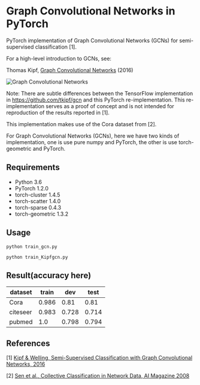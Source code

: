 Graph Convolutional Networks in PyTorch
====

PyTorch implementation of Graph Convolutional Networks (GCNs) for semi-supervised classification [1].

For a high-level introduction to GCNs, see:

Thomas Kipf, [Graph Convolutional Networks](http://tkipf.github.io/graph-convolutional-networks/) (2016)


![Graph Convolutional Networks](figure.png)

Note: There are subtle differences between the TensorFlow implementation in https://github.com/tkipf/gcn and this PyTorch re-implementation. This re-implementation serves as a proof of concept and is not intended for reproduction of the results reported in [1].

This implementation makes use of the Cora dataset from [2].

For Graph Convolutional Networks (GCNs), here we have two kinds of implementation, one is use pure numpy and PyTorch, the other is use torch-geometric and PyTorch.

## Requirements

  * Python 3.6
  * PyTorch 1.2.0
  * torch-cluster 1.4.5
  * torch-scatter 1.4.0
  * torch-sparse 0.4.3
  * torch-geometric 1.3.2

## Usage

```python train_gcn.py```

```python train_Kipfgcn.py```

## Result(accuracy here)
dataset | train | dev | test
---|---|---|---|
Cora| 0.986| 0.81 | 0.81 |
citeseer| 0.983| 0.728 | 0.714 |
pubmed| 1.0| 0.798 | 0.794 |


## References

[1] [Kipf & Welling, Semi-Supervised Classification with Graph Convolutional Networks, 2016](https://arxiv.org/abs/1609.02907)

[2] [Sen et al., Collective Classification in Network Data, AI Magazine 2008](http://linqs.cs.umd.edu/projects/projects/lbc/)
